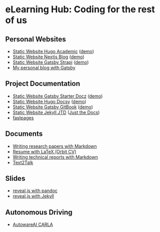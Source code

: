 # eLearning Hub: Coding for the rest of us

## Personal Websites

* [Static Website Hugo Academic](https://github.com/eLearningHub/Static-Website-Hugo-Academic) ([demo](https://nifty-turing-9dbc06.netlify.app/))
* [Static Website Nextjs Blog](https://github.com/eLearningHub/Static-Website-Nextjs-Blog) ([demo](https://hardcore-lovelace-658d07.netlify.app/))
* [Static Website Gatsby Strapi](https://github.com/eLearningHub/Static-Website-Gatsby-Strapi) ([demo](https://laughing-mccarthy-d36a67.netlify.app/))
* [My personal blog with Gatsby](https://github.com/eLearningHub/my-personal-blog-gatsby)

## Project Documentation

* [Static Website Gatsby Starter Docz](https://github.com/eLearningHub/Static-Website-Gatsby-Starter-Docz) ([demo](https://elated-heisenberg-930361.netlify.app/))
* [Static Website Hugo Docsy](https://github.com/eLearningHub/Static-Website-Hugo-Docsy) ([demo](https://elearninghub.github.io/Static-Website-Hugo-Docsy/))
* [Static Website Gatsby GitBook](https://github.com/eLearningHub/Static-Website-Gatsby-GitBook) ([demo](https://elearninghub.github.io/Static-Website-Gatsby-GitBook/))
* [Static Website Jekyll JTD](https://elearninghub.github.io/Static-Website-Jekyll-JTD/) ([Just the Docs](https://elearninghub.github.io/Static-Website-Jekyll-JTD/))
* [fastpages](https://github.com/eLearningHub/fastpages)

## Documents

* [Writing research papers with Markdown](https://github.com/eLearningHub/academic-journal-pandoc)
* [Resume with LaTeX (Orbit CV)](https://github.com/eLearningHub/resume-latex-orbit-cv)
* [Writing technical reports with Markdown](https://github.com/eLearningHub/report-pandoc)
* [Text2Talk](https://github.com/eLearningHub/text2talk)

## Slides

* [reveal.js with pandoc](https://github.com/eLearningHub/presentation-reveal-pandoc)
* [reveal.js with Jekyll](https://github.com/eLearningHub/presentation-reveal-jekyll)

## Autonomous Driving

* [AutowareAI CARLA](https://github.com/eLearningHub/AutowareAI-CARLA)
